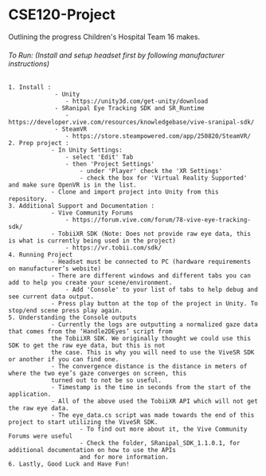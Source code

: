# CSE120-Project

Outlining the progress Children's Hospital Team 16 makes.


###### To Run: (Install and setup headset first by following manufacturer instructions)

    1. Install :
                 - Unity
                    - https://unity3d.com/get-unity/download
                 - SRanipal Eye Tracking SDK and SR_Runtime
                    - https://developer.vive.com/resources/knowledgebase/vive-sranipal-sdk/
                 - SteamVR
                    - https://store.steampowered.com/app/250820/SteamVR/
    2. Prep project :
                - In Unity Settings:
                    - select 'Edit' Tab
                    - then 'Project Settings'
                        - under 'Player' check the 'XR Settings'
                        - check the box for 'Virtual Reality Supported' and make sure OpenVR is in the list.
                - Clone and import project into Unity from this repository.
    3. Additional Support and Documentation :
                - Vive Community Forums
                    - https://forum.vive.com/forum/78-vive-eye-tracking-sdk/
                - TobiiXR SDK (Note: Does not provide raw eye data, this is what is currently being used in the project)
                    - https://vr.tobii.com/sdk/
    4. Running Project
                - Headset must be connected to PC (hardware requirements on manufacturer’s website)
                - There are different windows and different tabs you can add to help you create your scene/environment.
                    - Add 'Console' to your list of tabs to help debug and see current data output.
                - Press play button at the top of the project in Unity. To stop/end scene press play again.
    5. Understanding the Console outputs
                - Currently the logs are outputting a normalized gaze data that comes from the ‘Handle2DEyes’ script from
                the TobiiXR SDK. We originally thought we could use this SDK to get the raw eye data, but this is not
                the case. This is why you will need to use the ViveSR SDK or another if you can find one.
                - The convergence distance is the distance in meters of where the two eye’s gaze converges on screen, this
                turned out to not be so useful.
                - Timestamp is the time in seconds from the start of the application.
                - All of the above used the TobiiXR API which will not get the raw eye data.
                - The eye_data.cs script was made towards the end of this project to start utilizing the ViveSR SDK.
                        - To find out more about it, the Vive Community Forums were useful
                        - Check the folder, SRanipal_SDK_1.1.0.1, for additional documentation on how to use the APIs
                        and for more information.
    6. Lastly, Good Luck and Have Fun!
